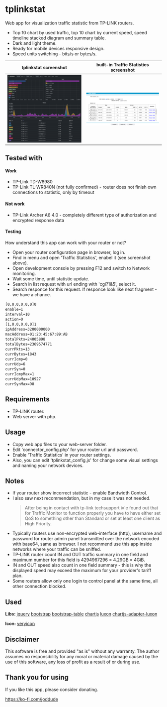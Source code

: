 # tplinkstat
Web app for visualization traffic statistic from TP-LINK routers.
- Top 10 chart by used traffic, top 10 chart by current speed, speed timeline stacked diagram and summary table.
- Dark and light theme.
- Ready for mobile devices responsive design.
- Speed units switching - bits/s or bytes/s.

| tplinkstat screenshot                      | built-in Traffic Statistics screenshot             |
| ------------------------------------------ | -------------------------------------------------- |
| ![](screenshots/tplinkstat_screenshot.png) | ![](screenshots/traffic_statistics_screenshot.png) |

## Tested with
#### Work
- TP-Link TD-W8980
- TP-Link TL-WR840N (not fully confirmed) - router does not finish own connections to statistic, only by timeout
#### Not work
- TP-Link Archer A6 4.0 - completely different type of authorization and encrypted response data
#### Testing
How understand this app can work with your router or not?
- Open your router configuration page in browser, log in.
- Find in menu and open 'Traffic Statistics', enabel it (see screenshot above).
- Open development console by pressing F12 and switch to Network monitoring.
- Wait some time, until statistic update.
- Search in list request with url ending with 'cgi?1&5', select it.
- Search responce for this request. If responce look like next fragment - we have a chance.
```
[0,0,0,0,0,0]0
enable=1
interval=10
action=0
[1,0,0,0,0,0]1
ipAddress=3200000000
macAddress=01:23:45:67:89:AB
totalPkts=24005898
totalBytes=2369574771
currPkts=13
currBytes=1843
currIcmp=0
currUdp=6
currSyn=0
currIcmpMax=1
currUdpMax=10927
currSynMax=98
```

## Requirements
- TP-LINK router.
- Web server with php.

## Usage
- Copy web app files to your web-server folder.
- Edit 'connector_config.php' for your router url and password.
- Enable 'Traffic Statistics' in your router settings.
- Also, you can edit 'tplinkstat_config.js' for change some visual settings and naming your network devices.

## Notes
- If your router show incorrect statistic - enable Bandwidth Control.
- I also saw next recommendation, but in my case it was not needed.
	> After being in contact with tp-link techsupport iv'e found out that for Traffic Monitor to function properly you have to have either set QoS to something other than Standard or set at least one client as High Priority.
- Typically routers use non-encrypted web-interface (http), username and password for router admin panel transmitted over the network encoded with base64, same as browser. I not recommend use this app inside networks where your traffic can be sniffed.
- TP-LINK router count IN and OUT traffic summary in one field and maximum number for this field is 4294967296 = 4.29GB = 4GiB.
- IN and OUT speed also count in one field summary - this is why the displayed speed may exceed the maximum for your provider's tariff plan.
- Some routers allow only one login to control panel at the same time, all other connection blocked.

## Used
**Libs:** [jquery](https://jquery.com/) [bootstrap](https://getbootstrap.com/) [bootstrap-table](https://bootstrap-table.com/) [chartjs](https://www.chartjs.org/) [luxon](https://moment.github.io/luxon/) [chartjs-adapter-luxon](https://github.com/chartjs/chartjs-adapter-luxon)

**Icon:** [veryicon](https://www.veryicon.com/)

## Disclaimer
This software is free and provided "as is" without any warranty. The author assumes no responsibility for any moral or material damage caused by the use of this software, any loss of profit as a result of or during use.

## Thank you for using
If you like this app, please consider donating. 

https://ko-fi.com/joddude

